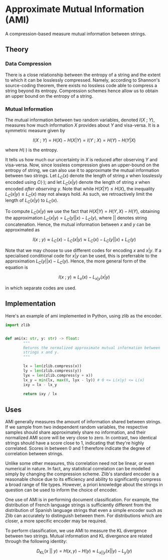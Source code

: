 # Approximate Mutual Information (AMI)

A compression-based measure mutual information between strings. 


## Theory

### Data Compression

There is a close relationship between the entropy of a string and the extent to which it can be losslessly compressed. Namely, according to Shannon's source-coding theorem, there exists no lossless code able to compress a string beyond its entropy. Compression schemes hence allow us to obtain an upper bound on the entropy of a string.

### Mutual Information

The mutual information between two random variables, denoted $I(X\ ;\ Y)$, measures how much information $X$ provides about $Y$ and visa-versa. It is a symmetric measure given by

$$I(X\ ;\ Y) = H(X) - H(X|Y) = I(Y\ ;\ X) = H(Y) - H(Y|X)$$

where $H(\cdot)$ is the entropy.

It tells us how much our uncertainty in $X$ is reduced after observing $Y$ and visa-versa. Now, since lossless compression gives an upper-bound on the entropy of string, we can also use it to approximate the mutual information between two strings. Let $L_C(x)$ denote the length of string $x$ when losslessly encoded using $C(\cdot)$; and let $L_C(x|y)$ denote the length of string $x$ when encoded *after observing* $y$. Note that while $H(X|Y) \le H(X)$, the inequality $L_C(x|y) \le L_C(x)$ may not always hold. As such, we retroactively limit the length of $L_C(x|y)$ to $L_C(x)$.

To compute $L_C(x|y)$ we use the fact that $H(X|Y) = H(Y, X) - H(Y)$, obtaining the approximation $L_C(x|y) = L_C(y||x) - L_C(y)$, where $||$ denotes string concatenation. Hence, the mutual information between $x$ and $y$ can be approximated as

$$I(x\ ;\ y) \approx  L_C(x) - L_C(x|y) \approx L_C(x) - L_C(y||x) + L_C(y)$$

Note that we may choose to use different codes for encoding $x$ and $x|y$. If a specialised conditional code for $x|y$ can be used, this is preferrable to the approximation $L_C(y||x) - L_C(y)$. Hence, the more general form of the equation is

$$I(x\ ;\ y) \approx L_x(x) - L_{x|y}(x|y)$$

in which separate codes are used.


## Implementation

Here's an example of ami implemented in Python, using zlib as the encoder.

```py
import zlib


def ami(x: str, y: str) -> float:
        """
        Returns the normalized approximate mutual information between 
        strings x and y.
        """

        lx = len(zlib.compress(x))
        ly = len(zlib.compress(y))
        lyx = len(zlib.compress(y + x))
        lx_y = min(lx, max(0, lyx - ly)) # 0 <= L(x|y) <= L(x)
        ixy = lx - lx_y
        
        return ixy / lx
```


## Uses

AMI generally measures the amount of information shared between strings. If we sample from two independent random variables, the respective samples should share approximately share no information, and their normalized AMI score will be very close to zero. In contrast, two identical strings should have a score close to 1, indicating that they're highly correlated. Scores in between 0 and 1 therefore indicate the degree of correlation between strings. 

Unlike some other measures, this correlation need not be linear, or even numerical in nature. In fact, any statistical correlation can be modelled simply by changing the compression scheme. Zlib's standard encoder is a reasonable choice due to its efficiency and ability to significantly compress a broad range of file types. However, a priori knowledge about the strings in question can be used to inform the choice of encoder.

One use of AMI is in performing document classification. For example, the distribution of French language strings is sufficiently different from the distribution of Spanish language strings that even a simple encoder such as Zlib can accurately to distinguish between them. For distributions which are closer, a more specific encoder may be required. 

To perform classification, we use AMI to measure the KL divergence between two strings. Mutual information and KL divergence are related through the following identity:

$$D_{\text{KL}}(x\ ||\ y) = H(x, y) - H(y) \approx L_{x||y}(x||y) - L_y(y)$$

